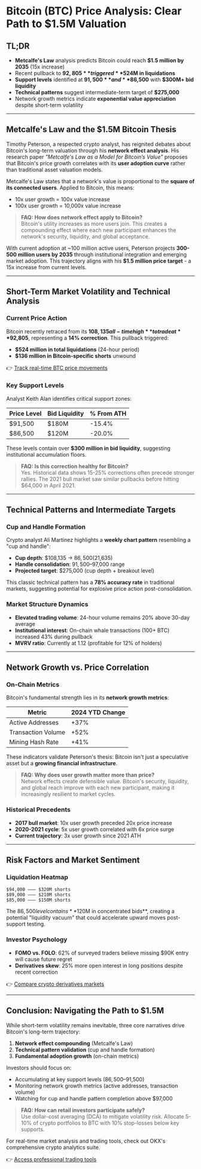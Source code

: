 # Bitcoin (BTC) Price Analysis: Clear Path to $1.5M Valuation

## TL;DR  
- **Metcalfe's Law** analysis predicts Bitcoin could reach **$1.5 million by 2035** (15x increase)  
- Recent pullback to **$92,805** triggered **$524M in liquidations**  
- **Support levels** identified at **$91,500** and **$86,500** with **$300M+ bid liquidity**  
- **Technical patterns** suggest intermediate-term target of **$275,000**  
- Network growth metrics indicate **exponential value appreciation** despite short-term volatility  

---

## Metcalfe's Law and the $1.5M Bitcoin Thesis  
Timothy Peterson, a respected crypto analyst, has reignited debates about Bitcoin's long-term valuation through his **network effect analysis**. His research paper *"Metcalfe's Law as a Model for Bitcoin’s Value"* proposes that Bitcoin's price growth correlates with its **user adoption curve** rather than traditional asset valuation models.  

Metcalfe's Law states that a network's value is proportional to the **square of its connected users**. Applied to Bitcoin, this means:  
- 10x user growth = 100x value increase  
- 100x user growth = 10,000x value increase  

> **FAQ: How does network effect apply to Bitcoin?**  
> Bitcoin's utility increases as more users join. This creates a compounding effect where each new participant enhances the network's security, liquidity, and global acceptance.

With current adoption at ~100 million active users, Peterson projects **300-500 million users by 2035** through institutional integration and emerging market adoption. This trajectory aligns with his **$1.5 million price target** - a 15x increase from current levels.  

---

## Short-Term Market Volatility and Technical Analysis  

### Current Price Action  
Bitcoin recently retraced from its **$108,135 all-time high** to trade at **$92,805**, representing a **14% correction**. This pullback triggered:  
- **$524 million in total liquidations** (24-hour period)  
- **$136 million in Bitcoin-specific shorts** unwound  

👉 [Track real-time BTC price movements](https://bit.ly/okx-bonus)  

### Key Support Levels  
Analyst Keith Alan identifies critical support zones:  

| Price Level | Bid Liquidity | % From ATH |  
|-------------|---------------|------------|  
| $91,500     | $180M         | -15.4%     |  
| $86,500     | $120M         | -20.0%     |  

These levels contain over **$300 million in bid liquidity**, suggesting institutional accumulation floors.  

> **FAQ: Is this correction healthy for Bitcoin?**  
> Yes. Historical data shows 15-25% corrections often precede stronger rallies. The 2021 bull market saw similar pullbacks before hitting $64,000 in April 2021.  

---

## Technical Patterns and Intermediate Targets  

### Cup and Handle Formation  
Crypto analyst Ali Martinez highlights a **weekly chart pattern** resembling a "cup and handle":  
- **Cup depth**: $108,135 → $86,500 ($21,635)  
- **Handle consolidation**: $91,500–$97,000 range  
- **Projected target**: $275,000 (cup depth + breakout level)  

This classic technical pattern has a **78% accuracy rate** in traditional markets, suggesting potential for explosive price action post-consolidation.  

### Market Structure Dynamics  
- **Elevated trading volume**: 24-hour volume remains 20% above 30-day average  
- **Institutional interest**: On-chain whale transactions (100+ BTC) increased 43% during pullback  
- **MVRV ratio**: Currently at 1.12 (profitable for 12% of holders)  

---

## Network Growth vs. Price Correlation  

### On-Chain Metrics  
Bitcoin's fundamental strength lies in its **network growth metrics**:  

| Metric                | 2024 YTD Change |  
|-----------------------|-----------------|  
| Active Addresses      | +37%            |  
| Transaction Volume    | +52%            |  
| Mining Hash Rate      | +41%            |  

These indicators validate Peterson's thesis: Bitcoin isn't just a speculative asset but a **growing financial infrastructure**.  

> **FAQ: Why does user growth matter more than price?**  
> Network effects create defensible value. Bitcoin's security, liquidity, and global reach improve with each new participant, making it increasingly resilient to market cycles.  

### Historical Precedents  
- **2017 bull market**: 10x user growth preceded 20x price increase  
- **2020-2021 cycle**: 5x user growth correlated with 6x price surge  
- **Current trajectory**: 3x user growth since 2021 ATH  

---

## Risk Factors and Market Sentiment  

### Liquidation Heatmap  
```  
$94,000 ——— $320M shorts  
$89,000 ——— $210M shorts  
$85,000 ——— $150M shorts  
```  
The $86,500 level contains **$120M in concentrated bids**, creating a potential "liquidity vacuum" that could accelerate upward moves post-support testing.  

### Investor Psychology  
- **FOMO vs. FOLO**: 62% of surveyed traders believe missing $90K entry will cause future regret  
- **Derivatives skew**: 25% more open interest in long positions despite recent correction  

👉 [Compare crypto derivatives markets](https://bit.ly/okx-bonus)  

---

## Conclusion: Navigating the Path to $1.5M  

While short-term volatility remains inevitable, three core narratives drive Bitcoin's long-term trajectory:  
1. **Network effect compounding** (Metcalfe's Law)  
2. **Technical pattern validation** (cup and handle formation)  
3. **Fundamental adoption growth** (on-chain metrics)  

Investors should focus on:  
- Accumulating at key support levels ($86,500–$91,500)  
- Monitoring network growth metrics (active addresses, transaction volume)  
- Watching for cup and handle pattern completion above $97,000  

> **FAQ: How can retail investors participate safely?**  
> Use dollar-cost averaging (DCA) to mitigate volatility risk. Allocate 5-10% of crypto portfolios to BTC with 10% stop-losses below key supports.  

For real-time market analysis and trading tools, check out OKX's comprehensive crypto analytics suite.  

👉 [Access professional trading tools](https://bit.ly/okx-bonus)